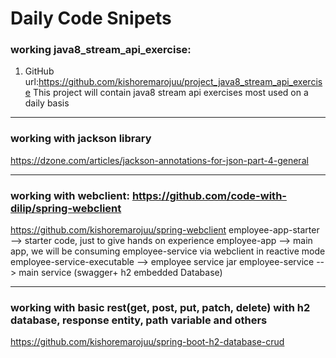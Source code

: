 # Daily Code Snipets

### working java8_stream_api_exercise:
1. GitHub url:https://github.com/kishoremarojuu/project_java8_stream_api_exercise
This project will contain java8 stream api exercises most used on a daily basis
 ------------------------------------------------------------------------------------------------------------------------
### working with jackson library
https://dzone.com/articles/jackson-annotations-for-json-part-4-general 

-----------------------------------------------------------------------------------------------------------------------
### working with webclient: https://github.com/code-with-dilip/spring-webclient
https://github.com/kishoremarojuu/spring-webclient 
employee-app-starter  --> starter code, just to give hands on experience
employee-app --> main app, we will be consuming employee-service via webclient in reactive mode
employee-service-executable --> employee service jar 
employee-service --> main service (swagger+ h2 embedded Database)

-----------------------------------------------------------------------------------------------------------------------
### working with basic rest(get, post, put, patch, delete) with h2 database, response entity, path variable and others 
https://github.com/kishoremarojuu/spring-boot-h2-database-crud

